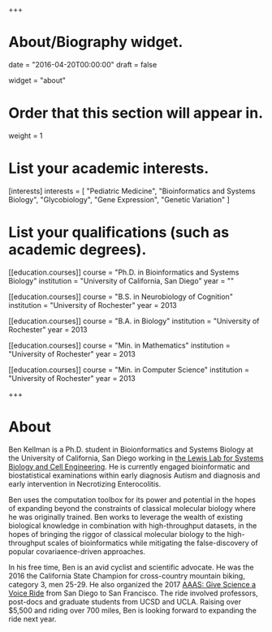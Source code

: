 +++
# About/Biography widget.

date = "2016-04-20T00:00:00"
draft = false

widget = "about"

# Order that this section will appear in.
weight = 1

# List your academic interests.
[interests]
  interests = [
    "Pediatric Medicine",
    "Bioinformatics and Systems Biology",
    "Glycobiology",
	"Gene Expression",
	"Genetic Variation"
  ]

# List your qualifications (such as academic degrees).
[[education.courses]]
  course = "Ph.D. in Bioinformatics and Systems Biology"
  institution = "University of California, San Diego"
  year = ""

[[education.courses]]
  course = "B.S. in Neurobiology of Cognition"
  institution = "University of Rochester"
  year = 2013
  
[[education.courses]]
  course = "B.A. in Biology"
  institution = "University of Rochester"
  year = 2013
  
[[education.courses]]
  course = "Min. in Mathematics"
  institution = "University of Rochester"
  year = 2013

[[education.courses]]
  course = "Min. in Computer Science"
  institution = "University of Rochester"
  year = 2013

 
+++

# About

Ben Kellman is a Ph.D. student in Bioionformatics and Systems Biology at the University of California, San Diego working in [the Lewis Lab for Systems Biology and Cell Engineering](http://lewislab.ucsd.edu/).
He is currently engaged bioinformatic and biostatistical examinations within early diagnosis Autism and diagnosis and early intervention in Necrotizing Enterocolitis. 

Ben uses the computation toolbox for its power and potential in the hopes of expanding beyond the constraints of classical molecular biology where he was originally trained.
Ben works to leverage the wealth of existing biological knowledge in combination with high-throughput datasets, in the hopes of bringing the riggor of classical molecular biology to the high-throughput scales of bioinformatics while mitigating the false-discovery of popular covariaence-driven approaches.

In his free time, Ben is an avid cyclist and scientific advocate. He was the 2016 the California State Champion for cross-country mountain biking, category 3, men 25-29. He also organized the 2017 [AAAS: Give Science a Voice Ride](https://www.aaas.org/page/biking-science) from San Diego to San Francisco. The ride involved professors, post-docs and graduate students from UCSD and UCLA. Raising over $5,500 and riding over 700 miles, Ben is looking forward to expanding the ride next year.